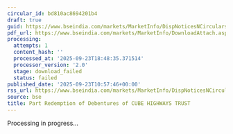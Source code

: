 ```yaml
---
circular_id: bd810ac8694201b4
draft: true
guid: https://www.bseindia.com/markets/MarketInfo/DispNoticesNCirculars.aspx?Noticeid={8B260756-0FE6-4CCE-91F1-4158B65B77A4}&noticeno=20250923-16&dt=09/23/2025&icount=16&totcount=84&flag=0
pdf_url: https://www.bseindia.com/markets/MarketInfo/DownloadAttach.aspx?id=20250923-16&attachedId=
processing:
  attempts: 1
  content_hash: ''
  processed_at: '2025-09-23T18:48:35.371514'
  processor_version: '2.0'
  stage: download_failed
  status: failed
published_date: '2025-09-23T10:57:46+00:00'
rss_url: https://www.bseindia.com/markets/MarketInfo/DispNoticesNCirculars.aspx?Noticeid={8B260756-0FE6-4CCE-91F1-4158B65B77A4}&noticeno=20250923-16&dt=09/23/2025&icount=16&totcount=84&flag=0
source: bse
title: Part Redemption of Debentures of CUBE HIGHWAYS TRUST
---
```


Processing in progress...
